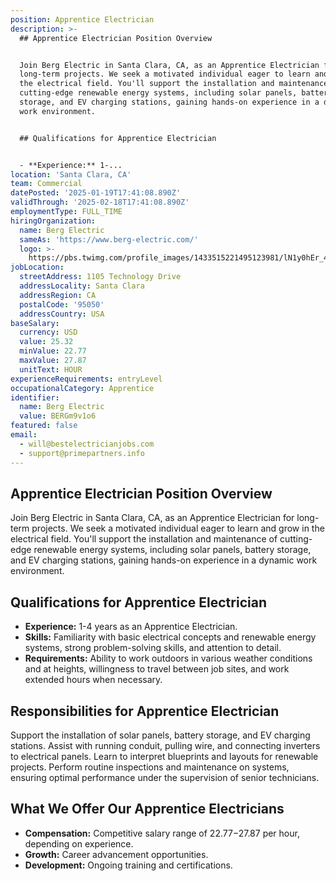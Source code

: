 ```yaml
---
position: Apprentice Electrician
description: >-
  ## Apprentice Electrician Position Overview


  Join Berg Electric in Santa Clara, CA, as an Apprentice Electrician for
  long-term projects. We seek a motivated individual eager to learn and grow in
  the electrical field. You'll support the installation and maintenance of
  cutting-edge renewable energy systems, including solar panels, battery
  storage, and EV charging stations, gaining hands-on experience in a dynamic
  work environment.


  ## Qualifications for Apprentice Electrician


  - **Experience:** 1-...
location: 'Santa Clara, CA'
team: Commercial
datePosted: '2025-01-19T17:41:08.890Z'
validThrough: '2025-02-18T17:41:08.890Z'
employmentType: FULL_TIME
hiringOrganization:
  name: Berg Electric
  sameAs: 'https://www.berg-electric.com/'
  logo: >-
    https://pbs.twimg.com/profile_images/1433515221495123981/lN1y0hEr_400x400.png
jobLocation:
  streetAddress: 1105 Technology Drive
  addressLocality: Santa Clara
  addressRegion: CA
  postalCode: '95050'
  addressCountry: USA
baseSalary:
  currency: USD
  value: 25.32
  minValue: 22.77
  maxValue: 27.87
  unitText: HOUR
experienceRequirements: entryLevel
occupationalCategory: Apprentice
identifier:
  name: Berg Electric
  value: BERGm9v1o6
featured: false
email:
  - will@bestelectricianjobs.com
  - support@primepartners.info
---
```




## Apprentice Electrician Position Overview

Join Berg Electric in Santa Clara, CA, as an Apprentice Electrician for long-term projects. We seek a motivated individual eager to learn and grow in the electrical field. You'll support the installation and maintenance of cutting-edge renewable energy systems, including solar panels, battery storage, and EV charging stations, gaining hands-on experience in a dynamic work environment.

## Qualifications for Apprentice Electrician

- **Experience:** 1-4 years as an Apprentice Electrician.
- **Skills:** Familiarity with basic electrical concepts and renewable energy systems, strong problem-solving skills, and attention to detail.
- **Requirements:** Ability to work outdoors in various weather conditions and at heights, willingness to travel between job sites, and work extended hours when necessary.

## Responsibilities for Apprentice Electrician

Support the installation of solar panels, battery storage, and EV charging stations. Assist with running conduit, pulling wire, and connecting inverters to electrical panels. Learn to interpret blueprints and layouts for renewable projects. Perform routine inspections and maintenance on systems, ensuring optimal performance under the supervision of senior technicians.

## What We Offer Our Apprentice Electricians

- **Compensation:** Competitive salary range of $22.77-$27.87 per hour, depending on experience.
- **Growth:** Career advancement opportunities.
- **Development:** Ongoing training and certifications.